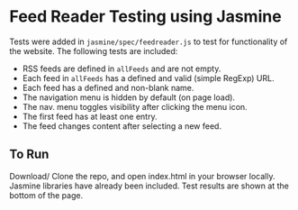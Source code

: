 # Feed Reader Testing using Jasmine

Tests were added in `jasmine/spec/feedreader.js` to test for functionality of the website.  The following tests are included:

- RSS feeds are defined in `allFeeds` and are not empty.
- Each feed in `allFeeds` has a defined and valid (simple RegExp) URL.
- Each feed has a defined and non-blank name.
- The navigation menu is hidden by default (on page load).
- The nav. menu toggles visibility after clicking the menu icon.
- The first feed has at least one entry.
- The feed changes content after selecting a new feed.


## To Run

Download/ Clone the repo, and open index.html in your browser locally. Jasmine libraries have already been
included. Test results are shown at the bottom of the page.